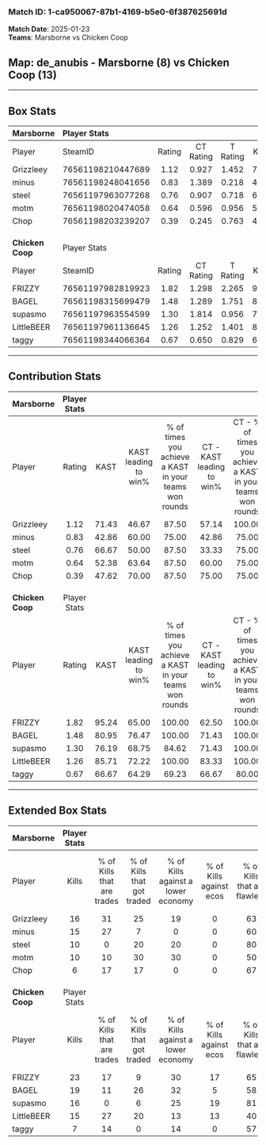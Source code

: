 ### Match ID: 1-ca950067-87b1-4169-b5e0-6f387625691d  
**Match Date**: 2025-01-23  
**Teams**: Marsborne vs Chicken Coop  

## **Map**: de_anubis - Marsborne (8) vs Chicken Coop (13)  
---  

## Box Stats  

| **Marsborne**    | Player Stats      |        |           |          |       |      |       |         |        |      |     |
| :- | :- | :-: | :-: | :-: | :-: | :-: | :-: | :-: | :-: | :-: | :-: |
| Player           | SteamID           | Rating | CT Rating | T Rating | KAST  | ADR  | Kills | Assists | Deaths | K/D  | HS% |
| Grizzleey        | 76561198210447689 |  1.12  |   0.927   |  1.452   | 71.43 | 83.7 |  16   |    4    |   16   | 1.00 | 56  |
| minus            | 76561198248041656 |  0.83  |   1.389   |  0.218   | 42.86 | 72.4 |  15   |    2    |   16   | 0.94 | 40  |
| steel            | 76561197963077268 |  0.76  |   0.907   |  0.718   | 66.67 | 47.9 |  10   |    1    |   14   | 0.71 | 20  |
| motm             | 76561198020474058 |  0.64  |   0.596   |  0.956   | 52.38 | 61.9 |  10   |    4    |   17   | 0.59 | 50  |
| Chop             | 76561198203239207 |  0.39  |   0.245   |  0.763   | 47.62 | 42.8 |   6   |    5    |   17   | 0.35 | 50  |
|                  |                   |        |           |          |       |      |       |         |        |      |     |
|                  |                   |        |           |          |       |      |       |         |        |      |     |
|                  |                   |        |           |          |       |      |       |         |        |      |     |
| **Chicken Coop** | Player Stats      |        |           |          |       |      |       |         |        |      |     |
| Player           | SteamID           | Rating | CT Rating | T Rating | KAST  | ADR  | Kills | Assists | Deaths | K/D  | HS% |
| FRIZZY           | 76561197982819923 |  1.82  |   1.298   |  2.265   | 95.24 | 95.2 |  23   |    4    |   8    | 2.88 | 52  |
| BAGEL            | 76561198315699479 |  1.48  |   1.289   |  1.751   | 80.95 | 99.2 |  19   |    6    |   12   | 1.58 | 47  |
| supasmo          | 76561197963554599 |  1.30  |   1.814   |  0.956   | 76.19 | 80.8 |  16   |    3    |   10   | 1.60 | 31  |
| LittleBEER       | 76561197961136645 |  1.26  |   1.252   |  1.401   | 85.71 | 84.5 |  15   |    8    |   14   | 1.07 | 73  |
| taggy            | 76561198344066364 |  0.67  |   0.650   |  0.829   | 66.67 | 44.9 |   7   |    4    |   13   | 0.54 | 85  |
---  

## Contribution Stats  

| **Marsborne**    | Player Stats |       |                      |                                                        |                           |                                                             |                          |                                                            |
| :- | :-: | :-: | :-: | :-: | :-: | :-: | :-: | :-: |
| Player           |    Rating    | KAST  | KAST leading to win% | % of times you achieve a KAST in your teams won rounds | CT - KAST leading to win% | CT - % of times you achieve a KAST in your teams won rounds | T - KAST leading to win% | T - % of times you achieve a KAST in your teams won rounds |
| Grizzleey        |     1.12     | 71.43 |        46.67         |                         87.50                          |           57.14           |                           100.00                            |          37.50           |                           75.00                            |
| minus            |     0.83     | 42.86 |        60.00         |                         75.00                          |           42.86           |                            75.00                            |          100.00          |                           75.00                            |
| steel            |     0.76     | 66.67 |        50.00         |                         87.50                          |           33.33           |                            75.00                            |          80.00           |                           100.00                           |
| motm             |     0.64     | 52.38 |        63.64         |                         87.50                          |           60.00           |                            75.00                            |          66.67           |                           100.00                           |
| Chop             |     0.39     | 47.62 |        70.00         |                         87.50                          |           75.00           |                            75.00                            |          66.67           |                           100.00                           |
|                  |              |       |                      |                                                        |                           |                                                             |                          |                                                            |
|                  |              |       |                      |                                                        |                           |                                                             |                          |                                                            |
|                  |              |       |                      |                                                        |                           |                                                             |                          |                                                            |
| **Chicken Coop** | Player Stats |       |                      |                                                        |                           |                                                             |                          |                                                            |
| Player           |    Rating    | KAST  | KAST leading to win% | % of times you achieve a KAST in your teams won rounds | CT - KAST leading to win% | CT - % of times you achieve a KAST in your teams won rounds | T - KAST leading to win% | T - % of times you achieve a KAST in your teams won rounds |
| FRIZZY           |     1.82     | 95.24 |        65.00         |                         100.00                         |           62.50           |                           100.00                            |          66.67           |                           100.00                           |
| BAGEL            |     1.48     | 80.95 |        76.47         |                         100.00                         |           71.43           |                           100.00                            |          80.00           |                           100.00                           |
| supasmo          |     1.30     | 76.19 |        68.75         |                         84.62                          |           71.43           |                           100.00                            |          66.67           |                           75.00                            |
| LittleBEER       |     1.26     | 85.71 |        72.22         |                         100.00                         |           83.33           |                           100.00                            |          66.67           |                           100.00                           |
| taggy            |     0.67     | 66.67 |        64.29         |                         69.23                          |           66.67           |                            80.00                            |          62.50           |                           62.50                            |
---  

## Extended Box Stats  

| **Marsborne**    | Player Stats |                            |                            |                                    |                         |                              |                                 |        |                             |                                     |                          |                               |                            |
| :- | :-: | :-: | :-: | :-: | :-: | :-: | :-: | :-: | :-: | :-: | :-: | :-: | :-: |
| Player           |    Kills     | % of Kills that are trades | % of Kills that got traded | % of Kills against a lower economy | % of Kills against ecos | % of Kills that are flawless | % of Kills that are close duels | Deaths | % of Deaths that get traded | % of Deaths against a lower economy | % of Deaths against ecos | % of Deaths that are flawless | % of Deaths that are close |
| Grizzleey        |      16      |             31             |             25             |                 19                 |            0            |              63              |                6                |   16   |              6              |                 13                  |            0             |              63               |             0              |
| minus            |      15      |             27             |             7              |                 0                  |            0            |              60              |                7                |   16   |              6              |                 19                  |            0             |              69               |             0              |
| steel            |      10      |             0              |             20             |                 20                 |            0            |              80              |                0                |   14   |             14              |                 14                  |            0             |              79               |             0              |
| motm             |      10      |             10             |             30             |                 30                 |            0            |              50              |                0                |   17   |             24              |                 12                  |            0             |              41               |             0              |
| Chop             |      6       |             17             |             17             |                 0                  |            0            |              67              |                0                |   17   |             18              |                 18                  |            0             |              59               |             12             |
|                  |              |                            |                            |                                    |                         |                              |                                 |        |                             |                                     |                          |                               |                            |
|                  |              |                            |                            |                                    |                         |                              |                                 |        |                             |                                     |                          |                               |                            |
|                  |              |                            |                            |                                    |                         |                              |                                 |        |                             |                                     |                          |                               |                            |
| **Chicken Coop** | Player Stats |                            |                            |                                    |                         |                              |                                 |        |                             |                                     |                          |                               |                            |
| Player           |    Kills     | % of Kills that are trades | % of Kills that got traded | % of Kills against a lower economy | % of Kills against ecos | % of Kills that are flawless | % of Kills that are close duels | Deaths | % of Deaths that get traded | % of Deaths against a lower economy | % of Deaths against ecos | % of Deaths that are flawless | % of Deaths that are close |
| FRIZZY           |      23      |             17             |             9              |                 30                 |           17            |              65              |                9                |   8    |             13              |                  0                  |            0             |              75               |             0              |
| BAGEL            |      19      |             11             |             26             |                 32                 |            5            |              58              |                0                |   12   |             25              |                 17                  |            17            |              58               |             17             |
| supasmo          |      16      |             0              |             6              |                 25                 |           19            |              81              |                0                |   10   |             10              |                  0                  |            0             |              40               |             0              |
| LittleBEER       |      15      |             27             |             20             |                 13                 |           13            |              40              |                0                |   14   |             21              |                  7                  |            0             |              57               |             0              |
| taggy            |      7       |             14             |             0              |                 14                 |            0            |              57              |                0                |   13   |             23              |                  8                  |            0             |              85               |             0              |
